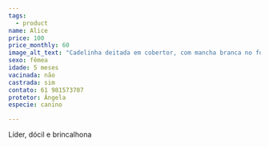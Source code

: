 ```yaml
---
tags:
  - product
name: Alice
price: 100
price_monthly: 60
image_alt_text: "Cadelinha deitada em cobertor, com mancha branca no focinho."
sexo: fêmea
idade: 5 meses
vacinada: não
castrada: sim
contato: 61 981573707
protetor: Ângela
especie: canino

---
```

Líder, dócil e brincalhona
